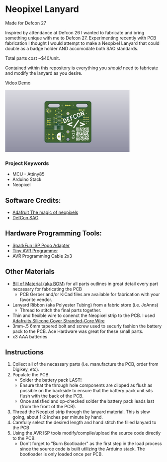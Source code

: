 # Neopixel Lanyard
Made for Defcon 27

Inspired by attendance at Defcon 26 I wanted to fabricate and bring something unique with me to Defcon 27. Experimenting recently with PCB fabrication I thought I would attempt to make a Neopixel Lanyard that could double as a badge holder AND accomodate both SAO standards.

Total parts cost ~$40/unit.

Contained within this repository is everything you *should* need to fabricate and modify the lanyard as you desire.

[Video Demo](https://youtu.be/GvSMzBnvGC0)

<img src="https://github.com/daneallen/neopixelLanyard/blob/master/media/v4_pcb.png" width=400>

### Project Keywords
- MCU - Attiny85
- Arduino Stack
- Neopixel

## Software Credits:
- [Adafruit The magic of neopixels](https://learn.adafruit.com/adafruit-neopixel-uberguide/the-magic-of-neopixels)
- [DefCon SAO](https://hackaday.io/project/52950-shitty-add-ons)

## Hardware Programming Tools:
- [SparkFun ISP Pogo Adapter](https://www.sparkfun.com/products/11591)
- [Tiny AVR Programmer](https://www.sparkfun.com/products/11801)
- AVR Programming Cable 2x3

## Other Materials
- [Bill of Material (aka BOM)](https://github.com/daneallen/neopixelLanyard/BOM) for all parts outlines in great detail every part necassary for fabricating the PCB
  - PCB Gerber and/or KiCad files are available for fabrication with your favorite vendor.
- Lanyard Ribbon (aka Polyester Tubing) from a fabric store (i.e. JoAnns)
  - Thread to stitch the final parts together.
- Thin and flexible wire to conenct the Neopixel strip to the PCB. I used [Adafruits Silicone Cover Stranded-Core Wire](https://www.adafruit.com/product/3165?gclid=Cj0KCQjwpavpBRDQARIsAPfTwizGN_g7z_eFXelhqXAeSSqgvykAK18QdwBzPNuDS2eKq5C_RoPe8C0aAj8EEALw_wcB)
- 3mm-.5 6mm tapered bolt and screw used to securly fashion the battery pack to the PCB. Ace Hardware was great for these small parts.
- x3 AAA batteries

## Instructions
1. Collect all of the necassary parts (i.e. manufacture the PCB, order from Digikey, etc).
2. Populate the PCB. 
    - Solder the battery pack LAST!
    - Ensure that the through hole components are clipped as flush as possible on the backside to ensure that the battery pack unit sits flush with the back of the PCB.
    - Once satisfied and op-checked solder the battery pack leads last (from the front of the PCB).
3. Thread the Neopixel strip through the lanyard material. This is slow going, about 1-2 inches per minute by hand.
4. Carefully select the desired length and hand stitch the filled lanyard to the PCB
5. Using the AVR ISP tools modify/compile/upload the source code directly to the PCB.
    - Don't forget to "Burn Bootloader" as the first step in the load process since the source code is built utilizing the Arduino stack. The bootloader is only loaded once per PCB.
